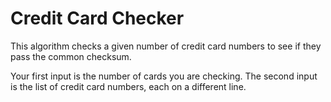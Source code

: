# Credit Card Checker

This algorithm checks a given number of credit card numbers to see if they pass the common checksum.

Your first input is the number of cards you are checking. The second input is the list of credit card numbers, each on a different line.
